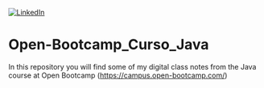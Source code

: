 [![LinkedIn](https://img.shields.io/badge/LinkedIn-0077B5?style=for-the-badge&logo=linkedin&logoColor=white)](https://www.linkedin.com/in/julian-giudice-940771a1/)

# Open-Bootcamp_Curso_Java

In this repository you will find some of my digital class notes from the Java course at Open Bootcamp (https://campus.open-bootcamp.com/)
